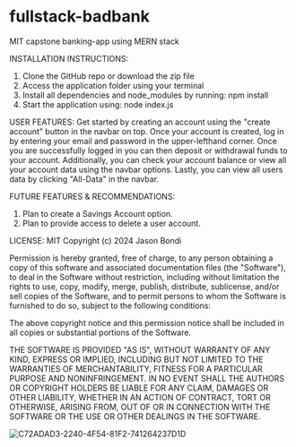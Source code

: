 # fullstack-badbank
MIT capstone banking-app using MERN stack

INSTALLATION INSTRUCTIONS:
1. Clone the GitHub repo or download the zip file
2. Access the application folder using your terminal
3. Install all dependencies and node_modules by running: npm install
4. Start the application using: node index.js

USER FEATURES:
Get started by creating an account using the "create account" button in the navbar on top.
Once your account is created, log in by entering your email and password in the upper-lefthand corner.
Once you are successfully logged in you can then deposit or withdrawal funds to your account. Additionally, you can check your account balance or view all your account data using the navbar options.
Lastly, you can view all users data by clicking "All-Data" in the navbar.

FUTURE FEATURES & RECOMMENDATIONS:
1. Plan to create a Savings Account option.
2. Plan to provide access to delete a user account.

LICENSE: MIT
Copyright (c) 2024 Jason Bondi

Permission is hereby granted, free of charge, to any person obtaining a copy
of this software and associated documentation files (the "Software"), to deal
in the Software without restriction, including without limitation the rights
to use, copy, modify, merge, publish, distribute, sublicense, and/or sell
copies of the Software, and to permit persons to whom the Software is
furnished to do so, subject to the following conditions:

The above copyright notice and this permission notice shall be included in all
copies or substantial portions of the Software.

THE SOFTWARE IS PROVIDED "AS IS", WITHOUT WARRANTY OF ANY KIND, EXPRESS OR
IMPLIED, INCLUDING BUT NOT LIMITED TO THE WARRANTIES OF MERCHANTABILITY,
FITNESS FOR A PARTICULAR PURPOSE AND NONINFRINGEMENT. IN NO EVENT SHALL THE
AUTHORS OR COPYRIGHT HOLDERS BE LIABLE FOR ANY CLAIM, DAMAGES OR OTHER
LIABILITY, WHETHER IN AN ACTION OF CONTRACT, TORT OR OTHERWISE, ARISING FROM,
OUT OF OR IN CONNECTION WITH THE SOFTWARE OR THE USE OR OTHER DEALINGS IN THE
SOFTWARE.
   
![C72ADAD3-2240-4F54-81F2-741264237D1D](https://github.com/jbondi76/fullstack-badbank/assets/146673750/eb375b1c-e5cf-4090-a60d-98cd4c38a4cd)
